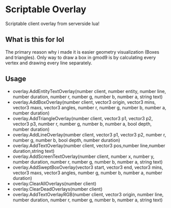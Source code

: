 # Scriptable Overlay
Scriptable client overlay from serverside lua!

## What is this for lol
The primary reason why i made it is easier geometry visualization (Boxes and triangles). Only way to draw a box in gmod9 is by calculating every vertex and drawing every line separately.

## Usage

- overlay.AddEntityTextOverlay(number client, number entity, number line, number duration, number r, number g, number b, number a, string text)
- overlay.AddBoxOverlay(number client, vector3 origin, vector3 mins, vector3 maxs, vector3 angles, number r, number g, number b, number a, number duration)
- overlay.AddTriangleOverlay(number client, vector3 p1, vector3 p2, vector3 p3, number r, number g, number b, number a, bool depth, number duration)
- overlay.AddLineOverlay(number client, vector3 p1, vector3 p2, number r, number g, number b, bool depth, number duration)
- overlay.AddTextOverlay(number client, vector3 pos,number line,number duration,string text)
- overlay.AddScreenTextOverlay(number client, number x, number y, number duration, number r, number g, number b, number a, string text)
- overlay.AddSweptBoxOverlay(vector3 start, vector3 end, vector3 mins, vector3 maxs, vector3 angles, number g, number b, number a, number duration)
- overlay.ClearAllOverlays(number client)
- overlay.ClearDeadOverlays(number client)
- overlay.AddTextOverlayRGB(number client, vector3 origin, number line, number duration, number r, number g, number b, number a, string text)
